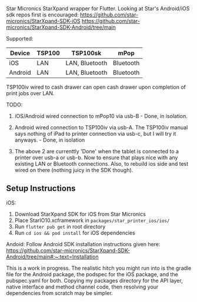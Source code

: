Star Micronics StarXpand wrapper for Flutter. 
Looking at Star's Android/iOS sdk repos first is encouraged:
https://github.com/star-micronics/StarXpand-SDK-iOS
https://github.com/star-micronics/StarXpand-SDK-Android/tree/main

Supported:

| Device      | TSP100 | TSP100sk | mPop |
|-------------|--------|----------|------|
| iOS         |   LAN     | LAN, Bluetooth         | Bluetooth     |
| Android     |  LAN      |  LAN, Bluetooth        |  Bluetooth    |

TSP100iv wired to cash drawer can open cash drawer upon completion of print jobs over LAN. 

TODO: 
1. iOS/Android wired connection to mPop10 via usb-B - Done, in isolation.
2. Android wired connection to TSP100iv via usb-A. The TSP100iv manual says nothing of iPad to printer connection via usb-c, but I will try it anyways. - Done, in isolation

3. The above 2 are currenttly 'Done' when the tablet is connected to a printer over usb-a or usb-b. Now to ensure that plays nice with any existing LAN or Bluetooth connections. Also, to rebuild ios side and test wired on there (nothing juicy in the SDK though).

## Setup Instructions
iOS: 
1. Download StarXpand SDK for iOS from Star Micronics
2. Place StarIO10.xcframework in `packages/star_printer_ios/ios/`
3. Run `flutter pub get` in root directory
4. Run `cd ios && pod install` for iOS dependencies

Andoid:
Follow Android SDK installation instructions given here:
https://github.com/star-micronics/StarXpand-SDK-Android/tree/main#:~:text=Installation

This is a work in progress. The realistic hitch you might run into is the gradle file for the Android package, the podspec for the iOS package, and the pubspec.yaml for both. 
Copying my packages directory for the API layer, native interface and method channel code, then resolving your dependencies from scratch may be simpler. 
